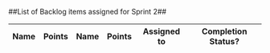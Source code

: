 ##List of Backlog items assigned for Sprint 2##

| Name  | Points | Name  | Points | Assigned to| Completion Status?|
| ------------- | ------------- | ------------- | ------------- | ------------- | ------------- |
